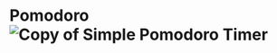 # Pomodoro![Copy of Simple Pomodoro Timer](https://github.com/user-attachments/assets/a5875d14-f6b9-4aa2-8a8d-e9fb384c4564)
